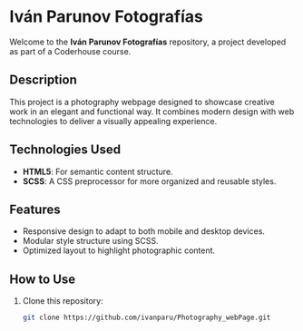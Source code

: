 # Iván Parunov Fotografías

Welcome to the **Iván Parunov Fotografías** repository, a project developed as part of a Coderhouse course.

## Description

This project is a photography webpage designed to showcase creative work in an elegant and functional way. It combines modern design with web technologies to deliver a visually appealing experience.

## Technologies Used

- **HTML5**: For semantic content structure.
- **SCSS**: A CSS preprocessor for more organized and reusable styles.

## Features

- Responsive design to adapt to both mobile and desktop devices.
- Modular style structure using SCSS.
- Optimized layout to highlight photographic content.

## How to Use

1. Clone this repository:
   ```bash
   git clone https://github.com/ivanparu/Photography_webPage.git
